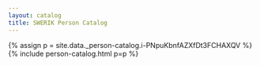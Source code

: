 ```yaml
---
layout: catalog
title: SWERIK Person Catalog
---
```

{% assign p = site.data._person-catalog.i-PNpuKbnfAZXfDt3FCHAXQV %}
{% include person-catalog.html p=p %}

